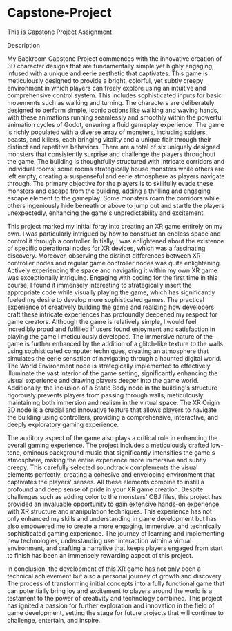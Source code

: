 # Capstone-Project
This is Capstone Project Assignment

Description

My Backroom Capstone Project commences with the innovative creation of 3D character designs that are fundamentally simple yet highly engaging, infused with a unique and eerie aesthetic that captivates. This game is meticulously designed to provide a bright, colorful, yet subtly creepy environment in which players can freely explore using an intuitive and comprehensive control system. This includes sophisticated inputs for basic movements such as walking and turning. The characters are deliberately designed to perform simple, iconic actions like walking and waving hands, with these animations running seamlessly and smoothly within the powerful animation cycles of Godot, ensuring a fluid gameplay experience.
The game is richly populated with a diverse array of monsters, including spiders, beasts, and killers, each bringing vitality and a unique flair through their distinct and repetitive behaviors. There are a total of six uniquely designed monsters that consistently surprise and challenge the players throughout the game. The building is thoughtfully structured with intricate corridors and individual rooms; some rooms strategically house monsters while others are left empty, creating a suspenseful and eerie atmosphere as players navigate through. The primary objective for the players is to skillfully evade these monsters and escape from the building, adding a thrilling and engaging escape element to the gameplay. Some monsters roam the corridors while others ingeniously hide beneath or above to jump out and startle the players unexpectedly, enhancing the game's unpredictability and excitement.

This project marked my initial foray into creating an XR game entirely on my own. I was particularly intrigued by how to construct an endless space and control it through a controller. Initially, I was enlightened about the existence of specific operational nodes for XR devices, which was a fascinating discovery. Moreover, observing the distinct differences between XR controller nodes and regular game controller nodes was quite enlightening. Actively experiencing the space and navigating it within my own XR game was exceptionally intriguing. Engaging with coding for the first time in this course, I found it immensely interesting to strategically insert the appropriate code while visually playing the game, which has significantly fueled my desire to develop more sophisticated games. The practical experience of creatively building the game and realizing how developers craft these intricate experiences has profoundly deepened my respect for game creators. Although the game is relatively simple, I would feel incredibly proud and fulfilled if users found enjoyment and satisfaction in playing the game I meticulously developed.
The immersive nature of the game is further enhanced by the addition of a glitch-like texture to the walls using sophisticated computer techniques, creating an atmosphere that simulates the eerie sensation of navigating through a haunted digital world. The World Environment node is strategically implemented to effectively illuminate the vast interior of the game setting, significantly enhancing the visual experience and drawing players deeper into the game world. Additionally, the inclusion of a Static Body node in the building's structure rigorously prevents players from passing through walls, meticulously maintaining both immersion and realism in the virtual space. The XR Origin 3D node is a crucial and innovative feature that allows players to navigate the building using controllers, providing a comprehensive, interactive, and deeply exploratory gaming experience.

The auditory aspect of the game also plays a critical role in enhancing the overall gaming experience. The project includes a meticulously crafted low-tone, ominous background music that significantly intensifies the game's atmosphere, making the entire experience more immersive and subtly creepy. This carefully selected soundtrack complements the visual elements perfectly, creating a cohesive and enveloping environment that captivates the players' senses.
All these elements combine to instill a profound and deep sense of pride in your XR game creation. Despite challenges such as adding color to the monsters' OBJ files, this project has provided an invaluable opportunity to gain extensive hands-on experience with XR structure and manipulation techniques. This experience has not only enhanced my skills and understanding in game development but has also empowered me to create a more engaging, immersive, and technically sophisticated gaming experience. The journey of learning and implementing new technologies, understanding user interaction within a virtual environment, and crafting a narrative that keeps players engaged from start to finish has been an immensely rewarding aspect of this project.

In conclusion, the development of this XR game has not only been a technical achievement but also a personal journey of growth and discovery. The process of transforming initial concepts into a fully functional game that can potentially bring joy and excitement to players around the world is a testament to the power of creativity and technology combined. This project has ignited a passion for further exploration and innovation in the field of game development, setting the stage for future projects that will continue to challenge, entertain, and inspire.
